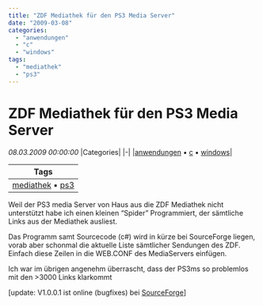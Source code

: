 ```yaml
---
title: "ZDF Mediathek für den PS3 Media Server"
date: "2009-03-08"
categories: 
  - "anwendungen"
  - "c"
  - "windows"
tags: 
  - "mediathek"
  - "ps3"
---
```

# ZDF Mediathek für den PS3 Media Server
_08.03.2009 00:00:00_
|Categories|
|-|
|[anwendungen](/dotnetwork/de/categories#anwendungen) :black_small_square: [c](/dotnetwork/de/categories#c) :black_small_square: [windows](/dotnetwork/de/categories#windows)|

|Tags|
|-|
|[mediathek](/dotnetwork/de/tags#mediathek) :black_small_square: [ps3](/dotnetwork/de/tags#ps3)|



Weil der PS3 media Server von Haus aus die ZDF Mediathek nicht unterstützt habe ich einen kleinen “Spider” Programmiert, der sämtliche Links aus der Mediathek ausliest.

Das Programm samt Sourcecode (c#) wird in kürze bei SourceForge liegen, vorab aber schonmal die aktuelle Liste sämtlicher Sendungen des ZDF. Einfach diese Zeilen in die WEB.CONF des MediaServers einfügen.

Ich war im übrigen angenehm überrascht, dass der PS3ms so problemlos mit den >3000 Links klarkommt

\[update: V1.0.0.1 ist online (bugfixes) bei [SourceForge](http://sourceforge.net/projects/ps3mediathek/files/)\]

